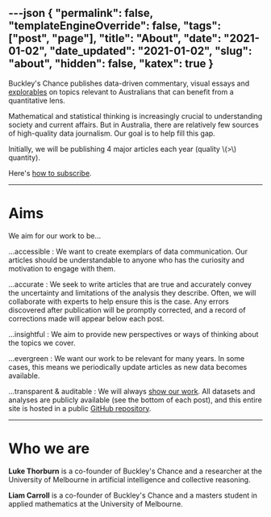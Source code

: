 ---json
{
	"permalink": false,
	"templateEngineOverride": false,
	"tags": ["post", "page"],
	"title": "About",
	"date": "2021-01-02",
	"date_updated": "2021-01-02",
	"slug": "about",
	"hidden": false,
	"katex": true
}
---

Buckley's Chance publishes data-driven commentary, visual essays and [explorables](https://en.wikipedia.org/wiki/Explorable_explanation) on topics relevant to Australians that can benefit from a quantitative lens.

Mathematical and statistical thinking is increasingly crucial to understanding society and current affairs. But in Australia, there are relatively few sources of high-quality data journalism. Our goal is to help fill this gap.

Initially, we will be publishing 4 major articles each year (quality \\(>\\) quantity).

Here's [how to subscribe](/subscribe/).

---

# Aims

We aim for our work to be...

...accessible
: We want to create exemplars of data communication. Our articles should be understandable to anyone who has the curiosity and motivation to engage with them.

...accurate
: We seek to write articles that are true and accurately convey the uncertainty and limitations of the analysis they describe. Often, we will collaborate with experts to help ensure this is the case. Any errors discovered after publication will be promptly corrected, and a record of corrections made will appear below each post.

...insightful
: We aim to provide new perspectives or ways of thinking about the topics we cover.

...evergreen
: We want our work to be relevant for many years. In some cases, this means we periodically update articles as new data becomes available.

...transparent & auditable
: We will always [show our work](https://pressthink.org/2017/12/show-work-new-terms-trust-journalism/). All datasets and analyses are publicly available (see the bottom of each post), and this entire site is hosted in a public [GitHub repository](https://github.com/buckleys-chance/buckleys.pub).

---

# Who we are

<!--<div class="fig side-1">
	<img src="/img/luke.jpg" />
</div>-->

**Luke Thorburn** is a co-founder of Buckley's Chance and a researcher at the University of Melbourne in artificial intelligence and collective reasoning. [<i class="fad fa-home"></i>](https://lukethorburn.com/)&nbsp;[<i class="fab fa-twitter"></i>](https://twitter.com/lcthorburn)&nbsp;[<i class="fad fa-envelope"></i>](mailto:luke@buckleys.pub)

<!--<div class="fig side-1">
	<img src="/img/luke.jpg" />
</div>-->

**Liam Carroll** is a co-founder of Buckley's Chance and a masters student in applied mathematics at the University of Melbourne. [<i class="fad fa-envelope"></i>](mailto:liam@buckleys.pub)